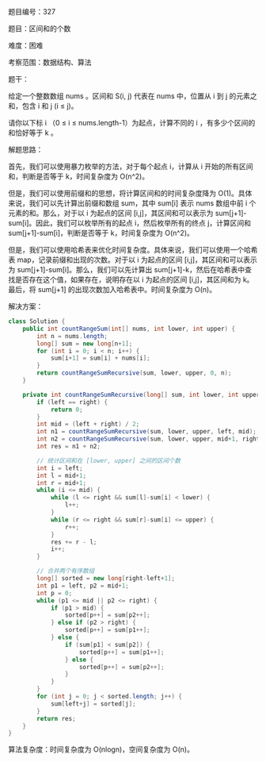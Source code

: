 题目编号：327

题目：区间和的个数

难度：困难

考察范围：数据结构、算法

题干：

给定一个整数数组 nums 。区间和 S(i, j) 代表在 nums 中，位置从 i 到 j 的元素之和，包含 i 和 j (i ≤ j)。

请你以下标 i （0 ≤ i ≤ nums.length-1）为起点，计算不同的 i ，有多少个区间的和恰好等于 k 。

解题思路：

首先，我们可以使用暴力枚举的方法，对于每个起点 i，计算从 i 开始的所有区间和，判断是否等于 k，时间复杂度为 O(n^2)。

但是，我们可以使用前缀和的思想，将计算区间和的时间复杂度降为 O(1)。具体来说，我们可以先计算出前缀和数组 sum，其中 sum[i] 表示 nums 数组中前 i 个元素的和。那么，对于以 i 为起点的区间 [i,j]，其区间和可以表示为 sum[j+1]-sum[i]。因此，我们可以枚举所有的起点 i，然后枚举所有的终点 j，计算区间和 sum[j+1]-sum[i]，判断是否等于 k，时间复杂度为 O(n^2)。

但是，我们可以使用哈希表来优化时间复杂度。具体来说，我们可以使用一个哈希表 map，记录前缀和出现的次数。对于以 i 为起点的区间 [i,j]，其区间和可以表示为 sum[j+1]-sum[i]。那么，我们可以先计算出 sum[j+1]-k，然后在哈希表中查找是否存在这个值，如果存在，说明存在以 i 为起点的区间 [i,j]，其区间和为 k。最后，将 sum[j+1] 的出现次数加入哈希表中。时间复杂度为 O(n)。

解决方案：

```java
class Solution {
    public int countRangeSum(int[] nums, int lower, int upper) {
        int n = nums.length;
        long[] sum = new long[n+1];
        for (int i = 0; i < n; i++) {
            sum[i+1] = sum[i] + nums[i];
        }
        return countRangeSumRecursive(sum, lower, upper, 0, n);
    }

    private int countRangeSumRecursive(long[] sum, int lower, int upper, int left, int right) {
        if (left == right) {
            return 0;
        }
        int mid = (left + right) / 2;
        int n1 = countRangeSumRecursive(sum, lower, upper, left, mid);
        int n2 = countRangeSumRecursive(sum, lower, upper, mid+1, right);
        int res = n1 + n2;

        // 统计区间和在 [lower, upper] 之间的区间个数
        int i = left;
        int l = mid+1;
        int r = mid+1;
        while (i <= mid) {
            while (l <= right && sum[l]-sum[i] < lower) {
                l++;
            }
            while (r <= right && sum[r]-sum[i] <= upper) {
                r++;
            }
            res += r - l;
            i++;
        }

        // 合并两个有序数组
        long[] sorted = new long[right-left+1];
        int p1 = left, p2 = mid+1;
        int p = 0;
        while (p1 <= mid || p2 <= right) {
            if (p1 > mid) {
                sorted[p++] = sum[p2++];
            } else if (p2 > right) {
                sorted[p++] = sum[p1++];
            } else {
                if (sum[p1] < sum[p2]) {
                    sorted[p++] = sum[p1++];
                } else {
                    sorted[p++] = sum[p2++];
                }
            }
        }
        for (int j = 0; j < sorted.length; j++) {
            sum[left+j] = sorted[j];
        }
        return res;
    }
}
```

算法复杂度：时间复杂度为 O(nlogn)，空间复杂度为 O(n)。